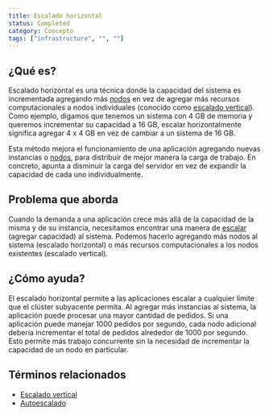 ```yaml
---
title: Escalado horizontal
status: Completed
category: Concepto
tags: ["infrastructure", "", ""]
---
```


## ¿Qué es?

Escalado horizontal es una técnica donde la capacidad del sistema es incrementada agregando más [nodos](/es/nodes)
en vez de agregar más recursos computacionales a nodos individuales (conocido como [escalado vertical](/es/vertical-scaling/)).
Como ejemplo, digamos que tenemos un sistema con 4 GB de memoria y queremos incrementar su capacidad a 16 GB,
escalar horizontalmente significa agregar 4 x 4 GB en vez de cambiar a un sistema de 16 GB.

Esta método mejora el funcionamiento de una aplicación agregando nuevas instancias o [nodos](/es/nodes),
para distribuir de mejor manera la carga de trabajo.
En concreto, apunta a disminuir la carga del servidor
en vez de expandir la capacidad de cada uno individualmente.

## Problema que aborda

Cuando la demanda a una aplicación crece más allá de la capacidad de la misma y de su instancia,
necesitamos encontrar una manera de [escalar](/es/scale) (agregar capacidad) al sistema.
Podemos hacerlo agregando más nodos al sistema (escalado horizontal)
o más recursos computacionales a los nodos existentes (escalado vertical).

## ¿Cómo ayuda?

El escalado horizontal permite a las aplicaciones escalar a cualquier límite que el clúster subyacente permita.
Al agregar más instancias al sistema, la aplicación puede procesar una mayor cantidad de pedidos.
Si una aplicación puede manejar 1000 pedidos por segundo,
cada nodo adicional debería incrementar el total de pedidos alrededor de 1000 por segundo.
Esto permite más trabajo concurrente
sin la necesidad de incrementar la capacidad de un nodo en particular.

## Términos relacionados

* [Escalado vertical](/es/vertical-scaling/)
* [Autoescalado](/es/auto-scaling/)